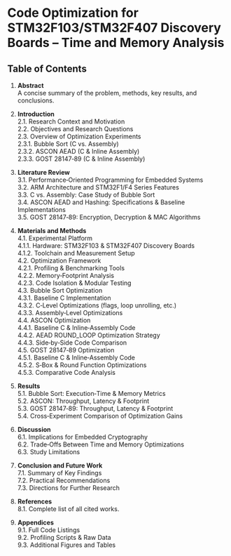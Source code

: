 # Code Optimization for STM32F103/STM32F407 Discovery Boards – Time and Memory Analysis

## Table of Contents

1. **Abstract**  
    A concise summary of the problem, methods, key results, and conclusions.

2. **Introduction**  
    2.1. Research Context and Motivation  
    2.2. Objectives and Research Questions  
    2.3. Overview of Optimization Experiments  
        2.3.1. Bubble Sort (C vs. Assembly)  
        2.3.2. ASCON AEAD (C & Inline Assembly)  
        2.3.3. GOST 28147‑89 (C & Inline Assembly)  

3. **Literature Review**  
    3.1. Performance‑Oriented Programming for Embedded Systems  
    3.2. ARM Architecture and STM32F1/F4 Series Features  
    3.3. C vs. Assembly: Case Study of Bubble Sort  
    3.4. ASCON AEAD and Hashing: Specifications & Baseline Implementations  
    3.5. GOST 28147‑89: Encryption, Decryption & MAC Algorithms  

4. **Materials and Methods**  
    4.1. Experimental Platform  
        4.1.1. Hardware: STM32F103 & STM32F407 Discovery Boards  
        4.1.2. Toolchain and Measurement Setup  
    4.2. Optimization Framework  
        4.2.1. Profiling & Benchmarking Tools  
        4.2.2. Memory‑Footprint Analysis  
        4.2.3. Code Isolation & Modular Testing  
    4.3. Bubble Sort Optimization  
        4.3.1. Baseline C Implementation  
        4.3.2. C‑Level Optimizations (flags, loop unrolling, etc.)  
        4.3.3. Assembly‑Level Optimizations  
    4.4. ASCON Optimization  
        4.4.1. Baseline C & Inline‑Assembly Code  
        4.4.2. AEAD ROUND_LOOP Optimization Strategy  
        4.4.3. Side‑by‑Side Code Comparison  
    4.5. GOST 28147‑89 Optimization  
        4.5.1. Baseline C & Inline‑Assembly Code  
        4.5.2. S‑Box & Round Function Optimizations  
        4.5.3. Comparative Code Analysis  

5. **Results**  
    5.1. Bubble Sort: Execution‑Time & Memory Metrics  
    5.2. ASCON: Throughput, Latency & Footprint  
    5.3. GOST 28147‑89: Throughput, Latency & Footprint  
    5.4. Cross‑Experiment Comparison of Optimization Gains  

6. **Discussion**  
    6.1. Implications for Embedded Cryptography  
    6.2. Trade‑Offs Between Time and Memory Optimizations  
    6.3. Study Limitations  

7. **Conclusion and Future Work**  
    7.1. Summary of Key Findings  
    7.2. Practical Recommendations  
    7.3. Directions for Further Research  

8. **References**  
    8.1. Complete list of all cited works.

9. **Appendices**  
    9.1. Full Code Listings  
    9.2. Profiling Scripts & Raw Data  
    9.3. Additional Figures and Tables  
